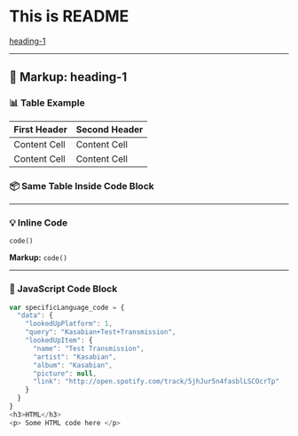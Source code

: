 # This is README

[heading-1](#heading-1 "Goto heading-1")

---

## 🧱 Markup: heading-1

### 📊 Table Example

| First Header | Second Header |
|--------------|---------------|
| Content Cell | Content Cell  |
| Content Cell | Content Cell  |

### 📦 Same Table Inside Code Block


---

### 💡 Inline Code

`code()`

**Markup:** `code()`

---

### 🧩 JavaScript Code Block

```javascript
var specificLanguage_code = {
  "data": {
    "lookedUpPlatform": 1,
    "query": "Kasabian+Test+Transmission",
    "lookedUpItem": {
      "name": "Test Transmission",
      "artist": "Kasabian",
      "album": "Kasabian",
      "picture": null,
      "link": "http://open.spotify.com/track/5jhJur5n4fasblLSCOcrTp"
    }
  }
}
<h3>HTML</h3>
<p> Some HTML code here </p>
